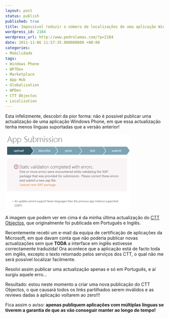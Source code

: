 ```yaml
---
layout: post
status: publish
published: true
title: Impossível reduzir o número de localizações de uma aplicação Windows Phone
wordpress_id: 2184
wordpress_url: http://www.pedrolamas.com/?p=2184
date: 2011-11-06 11:57:35.000000000 +00:00
categories:
- Mobilidade
tags:
- Windows Phone
- WP7Dev
- Marketplace
- App Hub
- Globalization
- WPDev
- CTT Objectos
- Localization
---
```

Esta infelizmente, descobri da pior forma: não é possível publicar uma actualização de uma aplicação Windows Phone, em que essa actualização tenha menos línguas suportadas que a versão anterior!

[![](/wp-content/uploads/2011/11/Update-with-fewer-languages-error-thumb.png "Update with fewer languages error")](/wp-content/uploads/2011/11/Update-with-fewer-languages-error.png)

A imagem que podem ver em cima é da minha última actualização do [CTT Objectos](/tag/ctt-objectos/), que originalmente foi publicada em Português e Inglês.

Recentemente recebi um e-mail da equipa de certificação de aplicações da Microsoft, em que davam conta que não poderia publicar novas actualizações sem que **TODA** a interface em inglês estivesse correctamente traduzida! Ora acontece que a aplicação está de facto toda em inglês, excepto o texto retornado pelos serviços dos CTT, o qual não me será possível localizar facilmente.

Resolvi assim publicar uma actualização apenas e só em Português, e aí surgiu aquele erro...

Resultado: estou neste momento a criar uma nova publicação do CTT Objectos, o que causará todos os links partilhados serem inválidos e as reviews dadas à aplicação voltarem ao zero!!!

Fica assim o aviso: **apenas publiquem aplicações com múltiplas línguas se tiverem a garantia de que as vão conseguir manter ao longo do tempo!**
